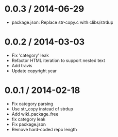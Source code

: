 
0.0.3 / 2014-06-29
==================

 * package.json: Replace str-copy.c with clibs/strdup

0.0.2 / 2014-03-03
==================

 * Fix 'category' leak
 * Refactor HTML iteration to support nested text
 * Add travis
 * Update copyright year

0.0.1 / 2014-02-18 
==================

 * Fix category parsing
 * Use str_copy instead of strdup
 * Add wiki_package_free
 * fix category leak
 * Fix package.json
 * Remove hard-coded repo length

